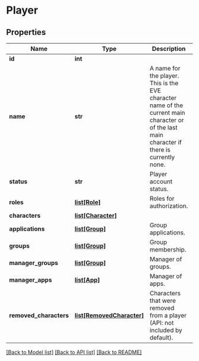# Player

## Properties
Name | Type | Description | Notes
------------ | ------------- | ------------- | -------------
**id** | **int** |  | 
**name** | **str** | A name for the player.  This is the EVE character name of the current main character or of the last main character if there is currently none. | 
**status** | **str** | Player account status. | [optional] 
**roles** | [**list[Role]**](Role.md) | Roles for authorization. | [optional] 
**characters** | [**list[Character]**](Character.md) |  | [optional] 
**applications** | [**list[Group]**](Group.md) | Group applications. | [optional] 
**groups** | [**list[Group]**](Group.md) | Group membership. | [optional] 
**manager_groups** | [**list[Group]**](Group.md) | Manager of groups. | [optional] 
**manager_apps** | [**list[App]**](App.md) | Manager of apps. | [optional] 
**removed_characters** | [**list[RemovedCharacter]**](RemovedCharacter.md) | Characters that were removed from a player (API: not included by default). | [optional] 

[[Back to Model list]](../README.md#documentation-for-models) [[Back to API list]](../README.md#documentation-for-api-endpoints) [[Back to README]](../README.md)


